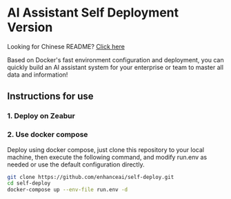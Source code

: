 # AI Assistant Self Deployment Version

Looking for Chinese README? [Click here](./README.md)

Based on Docker's fast environment configuration and deployment, you can quickly build an AI assistant system for your enterprise or team to master all data and information!

## Instructions for use

### 1. Deploy on Zeabur


### 2. Use docker compose

Deploy using docker compose, just clone this repository to your local machine, then execute the following command, and modify run.env as needed or use the default configuration directly.

```bash
git clone https://github.com/enhanceai/self-deploy.git
cd self-deploy
docker-compose up --env-file run.env -d
```
